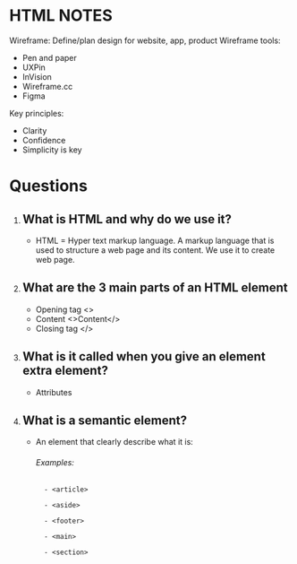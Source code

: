 # HTML NOTES

Wireframe: Define/plan design for website, app, product
Wireframe tools:

- Pen and paper
- UXPin
- InVision
- Wireframe.cc
- Figma

Key principles:

- Clarity
- Confidence
- Simplicity is key

# Questions

1. ## What is HTML and why do we use it?
      - HTML = Hyper text markup language. A markup language that is used to structure a web page and its content. We use it to create web page.

1. ## What are the 3 main parts of an HTML element
    - Opening tag <>
    - Content <>Content</>
    - Closing tag </>

1. ## What is it called when you give an element extra element?
    - Attributes 

1. ## What is a semantic element?
    - An element that clearly describe what it is:

        ###### Examples:
            - <article>

            - <aside>

            - <footer>

            - <main>

            - <section>
